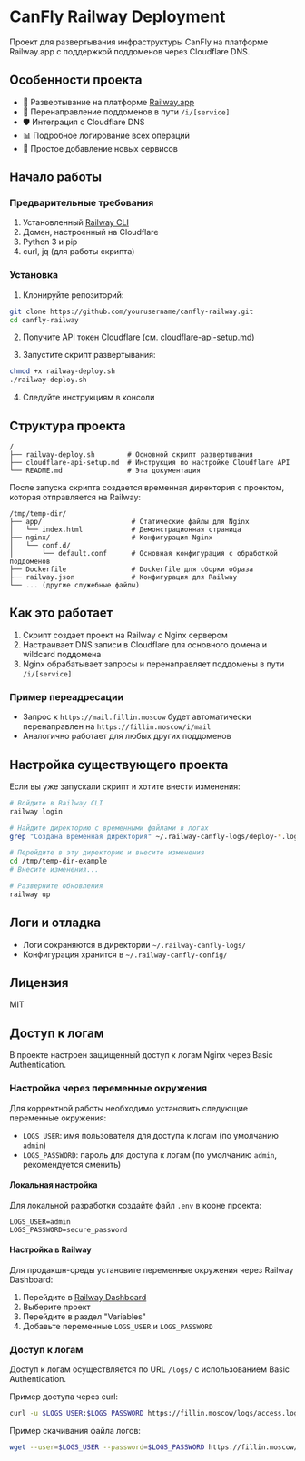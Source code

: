 # CanFly Railway Deployment

Проект для развертывания инфраструктуры CanFly на платформе Railway.app с поддержкой поддоменов через Cloudflare DNS.

## Особенности проекта

- 🚂 Развертывание на платформе [Railway.app](https://railway.app)
- 🔄 Перенаправление поддоменов в пути `/i/[service]`
- 🛡️ Интеграция с Cloudflare DNS
- 📊 Подробное логирование всех операций
- 🧩 Простое добавление новых сервисов

## Начало работы

### Предварительные требования

1. Установленный [Railway CLI](https://docs.railway.app/develop/cli)
2. Домен, настроенный на Cloudflare
3. Python 3 и pip
4. curl, jq (для работы скрипта)

### Установка

1. Клонируйте репозиторий:

```bash
git clone https://github.com/yourusername/canfly-railway.git
cd canfly-railway
```

2. Получите API токен Cloudflare (см. [cloudflare-api-setup.md](cloudflare-api-setup.md))

3. Запустите скрипт развертывания:

```bash
chmod +x railway-deploy.sh
./railway-deploy.sh
```

4. Следуйте инструкциям в консоли

## Структура проекта

```
/
├── railway-deploy.sh        # Основной скрипт развертывания
├── cloudflare-api-setup.md  # Инструкция по настройке Cloudflare API
└── README.md                # Эта документация
```

После запуска скрипта создается временная директория с проектом, которая отправляется на Railway:

```
/tmp/temp-dir/
├── app/                      # Статические файлы для Nginx
│   └── index.html            # Демонстрационная страница
├── nginx/                    # Конфигурация Nginx
│   └── conf.d/
│       └── default.conf      # Основная конфигурация с обработкой поддоменов
├── Dockerfile                # Dockerfile для сборки образа
├── railway.json              # Конфигурация для Railway
└── ... (другие служебные файлы)
```

## Как это работает

1. Скрипт создает проект на Railway с Nginx сервером
2. Настраивает DNS записи в Cloudflare для основного домена и wildcard поддомена
3. Nginx обрабатывает запросы и перенаправляет поддомены в пути `/i/[service]`

### Пример переадресации

- Запрос к `https://mail.fillin.moscow` будет автоматически перенаправлен на `https://fillin.moscow/i/mail`
- Аналогично работает для любых других поддоменов

## Настройка существующего проекта

Если вы уже запускали скрипт и хотите внести изменения:

```bash
# Войдите в Railway CLI
railway login

# Найдите директорию с временными файлами в логах
grep "Создана временная директория" ~/.railway-canfly-logs/deploy-*.log | tail -1

# Перейдите в эту директорию и внесите изменения
cd /tmp/temp-dir-example
# Внесите изменения...

# Разверните обновления
railway up
```

## Логи и отладка

- Логи сохраняются в директории `~/.railway-canfly-logs/`
- Конфигурация хранится в `~/.railway-canfly-config/`

## Лицензия

MIT 

## Доступ к логам

В проекте настроен защищенный доступ к логам Nginx через Basic Authentication.

### Настройка через переменные окружения

Для корректной работы необходимо установить следующие переменные окружения:

- `LOGS_USER`: имя пользователя для доступа к логам (по умолчанию `admin`)
- `LOGS_PASSWORD`: пароль для доступа к логам (по умолчанию `admin`, рекомендуется сменить)

#### Локальная настройка

Для локальной разработки создайте файл `.env` в корне проекта:

```
LOGS_USER=admin
LOGS_PASSWORD=secure_password
```

#### Настройка в Railway

Для продакшн-среды установите переменные окружения через Railway Dashboard:

1. Перейдите в [Railway Dashboard](https://railway.app)
2. Выберите проект
3. Перейдите в раздел "Variables"
4. Добавьте переменные `LOGS_USER` и `LOGS_PASSWORD`

### Доступ к логам

Доступ к логам осуществляется по URL `/logs/` с использованием Basic Authentication.

Пример доступа через curl:

```bash
curl -u $LOGS_USER:$LOGS_PASSWORD https://fillin.moscow/logs/access.log
```

Пример скачивания файла логов:

```bash
wget --user=$LOGS_USER --password=$LOGS_PASSWORD https://fillin.moscow/logs/access.log
``` 
